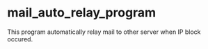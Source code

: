 # mail_auto_relay_program
This program automatically relay mail to other server when IP block occured.
